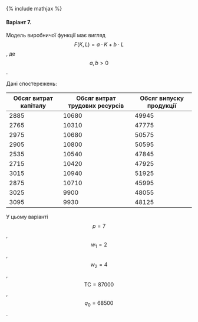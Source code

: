 {% include mathjax %}

#### Варіант 7.

Модель виробничої функції має вигляд $$F(K, L) = a \cdot K + b \cdot L$$, де $$a, b > 0$$.

Дані спостережень:

Обсяг витрат капіталу | Обсяг витрат трудових ресурсів | Обсяг випуску продукції
--------------------- | ------------------------------ | -----------------------
2885 | 10680 | 49945
2765 | 10310 | 47775
2975 | 10680 | 50575
2905 | 10800 | 50595
2535 | 10540 | 47845
2715 | 10420 | 47925
3015 | 10940 | 51925
2875 | 10710 | 45995
3025 | 9900 | 48055
3095 | 9930 | 48125

У цьому варіанті $$p = 7$$, $$w_1 = 2$$, $$w_2 = 4$$, $$\text{TC} = 87000$$, $$q_0 = 68500$$.
